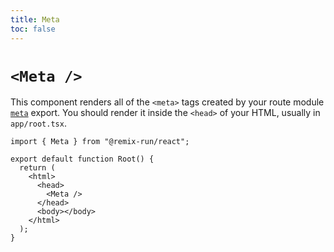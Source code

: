 ```yaml
---
title: Meta
toc: false
---
```


# `<Meta />`

This component renders all of the `<meta>` tags created by your route module [`meta`][meta] export. You should render it inside the `<head>` of your HTML, usually in `app/root.tsx`.

```tsx filename=root.tsx lines=[7]
import { Meta } from "@remix-run/react";

export default function Root() {
  return (
    <html>
      <head>
        <Meta />
      </head>
      <body></body>
    </html>
  );
}
```

[meta]: ../route/meta
